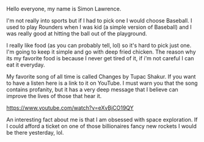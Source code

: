 Hello everyone, my name is Simon Lawrence.

I'm not really into sports but if I had to pick one I would choose Baseball. I used to play Rounders when I was kid (a simple version of Baseball) and I was really good at hitting the ball out of the playground.

I really like food (as you can probably tell, lol) so it's hard to pick just one. I'm going to keep it simple and go with deep fried chicken. The reason why its my favorite food is because I never get tired of it, if i'm not careful I can eat it everyday.

My favorite song of all time is called Changes by Tupac Shakur. If you want to have a listen here is a link to it on YouTube. I must warn you that the song contains profanity, but it has a very deep message that I believe can improve the lives of those that hear it.

https://www.youtube.com/watch?v=eXvBjCO19QY

An interesting fact about me is that I am obsessed with space exploration. If I could afford a ticket on one of those billionaires fancy new rockets I would be there yesterday, lol.

